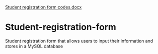 [Student registration form codes.docx](https://github.com/Ikramlechqer/Student-registration-form/files/11523168/Student.registration.form.codes.docx)
# Student-registration-form
Student registration form that allows users to input their information and stores in a MySQL database 
